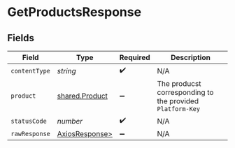 # GetProductsResponse


## Fields

| Field                                                     | Type                                                      | Required                                                  | Description                                               |
| --------------------------------------------------------- | --------------------------------------------------------- | --------------------------------------------------------- | --------------------------------------------------------- |
| `contentType`                                             | *string*                                                  | :heavy_check_mark:                                        | N/A                                                       |
| `product`                                                 | [shared.Product](../../models/shared/product.md)          | :heavy_minus_sign:                                        | The producst corresponding to the provided `Platform-Key` |
| `statusCode`                                              | *number*                                                  | :heavy_check_mark:                                        | N/A                                                       |
| `rawResponse`                                             | [AxiosResponse>](https://axios-http.com/docs/res_schema)  | :heavy_minus_sign:                                        | N/A                                                       |